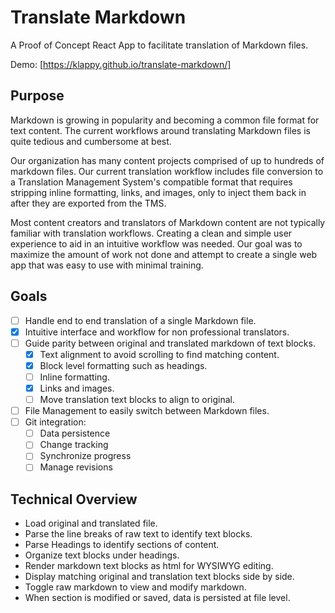 # Translate Markdown
A Proof of Concept React App to facilitate translation of Markdown files.

Demo: [https://klappy.github.io/translate-markdown/]

## Purpose
Markdown is growing in popularity and becoming a common file format for text content. The current workflows around translating Markdown files is quite tedious and cumbersome at best.

Our organization has many content projects comprised of up to hundreds of markdown files. Our current translation workflow includes file conversion to a Translation Management System's compatible format that requires stripping inline formatting, links, and images, only to inject them back in after they are exported from the TMS.

Most content creators and translators of Markdown content are not typically familiar with translation workflows. Creating a clean and simple user experience to aid in an intuitive workflow was needed. Our goal was to maximize the amount of work not done and attempt to create a single web app that was easy to use with minimal training.

## Goals
- [ ] Handle end to end translation of a single Markdown file.
- [x] Intuitive interface and workflow for non professional translators.
- [ ] Guide parity between original and translated markdown of text blocks.
  - [x] Text alignment to avoid scrolling to find matching content.
  - [x] Block level formatting such as headings.
  - [ ] Inline formatting.
  - [x] Links and images.
  - [ ] Move translation text blocks to align to original.
- [ ] File Management to easily switch between Markdown files.
- [ ] Git integration:
  - [ ] Data persistence
  - [ ] Change tracking
  - [ ] Synchronize progress
  - [ ] Manage revisions

## Technical Overview
- Load original and translated file.
- Parse the line breaks of raw text to identify text blocks.
- Parse Headings to identify sections of content.
- Organize text blocks under headings.
- Render markdown text blocks as html for WYSIWYG editing.
- Display matching original and translation text blocks side by side.
- Toggle raw markdown to view and modify markdown.
- When section is modified or saved, data is persisted at file level.
